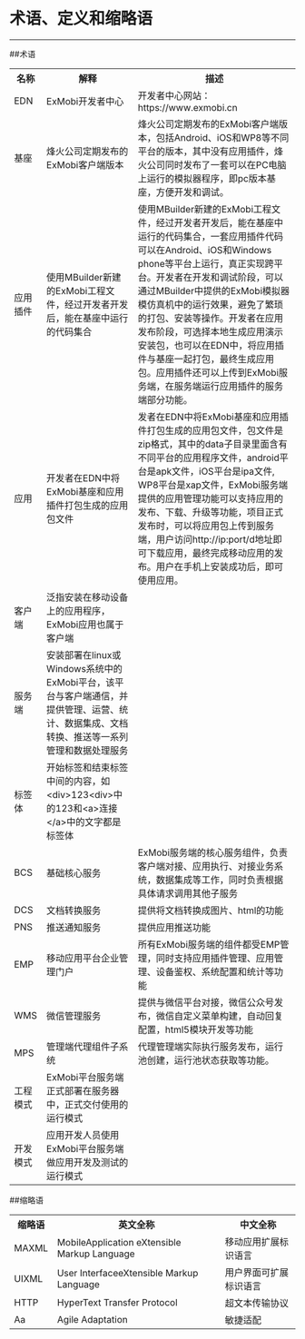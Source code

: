 <h1>术语、定义和缩略语</h1>  

----------
##术语

 <table>
    <tr>
        <th>名称</th>
        <th>解释</th>
        <th>描述</th>
    </tr>
    <tr>
        <td>EDN</td>
        <td>ExMobi开发者中心</td>
        <td>开发者中心网站：https://www.exmobi.cn</td>
    </tr>
<tr>
        <td>基座</td>
        <td>烽火公司定期发布的ExMobi客户端版本</td>
        <td>烽火公司定期发布的ExMobi客户端版本，包括Android、iOS和WP8等不同平台的版本，其中没有应用插件，烽火公司同时发布了一套可以在PC电脑上运行的模拟器程序，即pc版本基座，方便开发和调试。</td>
    </tr>
<tr>
        <td>应用插件</td>
        <td>使用MBuilder新建的ExMobi工程文件，经过开发者开发后，能在基座中运行的代码集合</td>
        <td>使用MBuilder新建的ExMobi工程文件，经过开发者开发后，能在基座中运行的代码集合，一套应用插件代码可以在Android、iOS和Windows phone等平台上运行，真正实现跨平台。开发者在开发和调试阶段，可以通过MBuilder中提供的ExMobi模拟器模仿真机中的运行效果，避免了繁琐的打包、安装等操作。开发者在应用发布阶段，可选择本地生成应用演示安装包，也可以在EDN中，将应用插件与基座一起打包，最终生成应用包。应用插件还可以上传到ExMobi服务端，在服务端运行应用插件的服务端部分功能。</td>
    </tr>
<tr>
        <td>应用</td>
        <td>开发者在EDN中将ExMobi基座和应用插件打包生成的应用包文件</td>
        <td>发者在EDN中将ExMobi基座和应用插件打包生成的应用包文件，包文件是zip格式，其中的data子目录里面含有不同平台的应用程序文件，android平台是apk文件，iOS平台是ipa文件, WP8平台是xap文件，ExMobi服务端提供的应用管理功能可以支持应用的发布、下载、升级等功能，项目正式发布时，可以将应用包上传到服务端，用户访问http://ip:port/d地址即可下载应用，最终完成移动应用的发布。用户在手机上安装成功后，即可使用应用。</td>
    </tr>
<tr>
        <td>客户端</td>
        <td>泛指安装在移动设备上的应用程序，ExMobi应用也属于客户端</td>
        <td></td>
    </tr>
<tr>
        <td>服务端</td>
        <td>安装部署在linux或Windows系统中的ExMobi平台，该平台与客户端通信，并提供管理、运营、统计、数据集成、文档转换、推送等一系列管理和数据处理服务</td>
        <td></td>
    </tr>
<tr>
        <td>标签体</td>
        <td>开始标签和结束标签中间的内容，如&lt;div&gt;123&lt;div&gt;中的123和&lt;a&gt;连接&lt;/a&gt;中的文字都是标签体
        <td></td>
    </tr>
<tr>
        <td>BCS</td>
        <td>基础核心服务</td>
        <td>ExMobi服务端的核心服务组件，负责客户端对接、应用执行、对接业务系统，数据集成等工作，同时负责根据具体请求调用其他子服务</td>
    </tr>
<tr>
        <td>DCS</td>
        <td>文档转换服务</td>
        <td>提供将文档转换成图片、html的功能</td>
    </tr>
<tr>
        <td>PNS</td>
        <td>推送通知服务</td>
        <td>提供应用推送功能</td>
    </tr>
<tr>
        <td>EMP</td>
        <td>移动应用平台企业管理门户</td>
        <td>所有ExMobi服务端的组件都受EMP管理，同时支持应用插件管理、应用管理、设备鉴权、系统配置和统计等功能</td>
    </tr>
<tr>
        <td>WMS</td>
        <td>微信管理服务</td>
        <td>提供与微信平台对接，微信公众号发布，微信自定义菜单构建，自动回复配置，html5模块开发等功能</td>
    </tr>
<tr>
        <td>MPS</td>
        <td>管理端代理组件子系统</td>
        <td>代理管理端实际执行服务发布，运行池创建，运行池状态获取等功能。</td>
    </tr>
<tr>
        <td>工程模式</td>
        <td>ExMobi平台服务端正式部署在服务器中，正式交付使用的运行模式</td>
        <td></td>
    </tr>
<tr>
        <td>开发模式</td>
        <td>应用开发人员使用ExMobi平台服务端做应用开发及测试的运行模式</td>
        <td></td>
    </tr>
</table>

##缩略语

<table>
<tr><th>缩略语</th><th>英文全称</th><th>中文全称</th></tr>
<tr>
<td>MAXML</td>
<td>MobileApplication eXtensible Markup Language</td>
<td>移动应用扩展标识语言</td>
</tr>
<tr>
<td>UIXML</td>
<td>User InterfaceeXtensible Markup Language</td>
<td>用户界面可扩展标识语言</td>
</tr>
<tr>
<td>HTTP</td>
<td>HyperText Transfer Protocol</td>
<td>超文本传输协议</td>
</tr>
<tr>
<td>Aa</td>
<td>Agile Adaptation</td>
<td>敏捷适配</td>
</tr>
</table>
